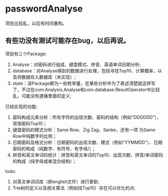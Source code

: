 passwordAnalyse
=====

项目比较乱，以后有时间重构。

有些功没有测试可能存在bug，以后再说。
-----

项目有三个Package:<br>
1. Analyse：对密码进行组成、键盘模式、拼音、英语单词日期分析;<br>
2. database：对Analyse得到的数据进行处理，包括寻找Top10、计算概率，以及将数据存入数据库（未实现）;<br>
3. state：该Package都为一些枚举量，在某些分析中为了表述清楚就这样写了，不过在com.Analysis.Analyse和com.database.ResultOperator中比较乱，可能没有遵循里面的定义;<br>

已经实现的功能:<br>
1. 密码构成元素分析：所有字符的出现次数、密码的结构（例如“DDDDDD”）、常用密码Top10；<br>
2. 键盘密码的模式分析：Same Row、Zig Zag、Sanke，还有一项 为Same Row中纯数字的比例；<br>
3. 日期密码及格式分析：日期密码的出现次数、模式（例如“YYMMDD”）、日期密码的构成（纯数字、有符号、有字母/）；<br>
4. 拼音和英文单词的统计：拼音和英文单词的Top10、出现次数、拼音/单词密码的构成（纯字母或者混合结构）；<br>


todo:<br>
1. 对英文单词词库（即english文件）进行更新;<br>
2. Trie树的定义以及相关算法（例如找Top10）存在可以优化的点;<br>

